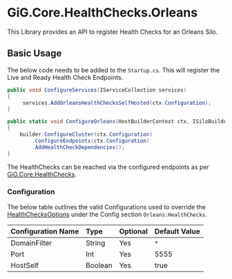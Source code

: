 # GiG.Core.HealthChecks.Orleans

This Library provides an API to register Health Checks for an Orleans Silo.


## Basic Usage

The below code needs to be added to the `Startup.cs`. This will register the Live and Ready Health Check Endpoints.

```csharp
public void ConfigureServices(IServiceCollection services)
{
     services.AddOrleansHealthChecksSelfHosted(ctx.Configuration);
}

public static void ConfigureOrleans(HostBuilderContext ctx, ISiloBuilder builder)
{
    builder.ConfigureCluster(ctx.Configuration)
        .ConfigureEndpoints(ctx.Configuration)
        .AddHealthCheckDependencies();
}
```

The HealthChecks can be reached via the configured endpoints as per [GiG.Core.HealthChecks](GiG.Core.HealthChecks.md). 

### Configuration

The below table outlines the valid Configurations used to override the [HealthChecksOptions](../src/GiG.Core.HealthChecks.Orleans/Abstractions/HealthChecksOptions.cs) under the Config section `Orleans:HealthChecks`.

| Configuration Name | Type    | Optional | Default Value |
|:-------------------|:--------|:---------|:--------------|
| DomainFilter       | String  | Yes      | `*`           |
| Port               | Int     | Yes      | 5555          |
| HostSelf           | Boolean | Yes      | true          |
